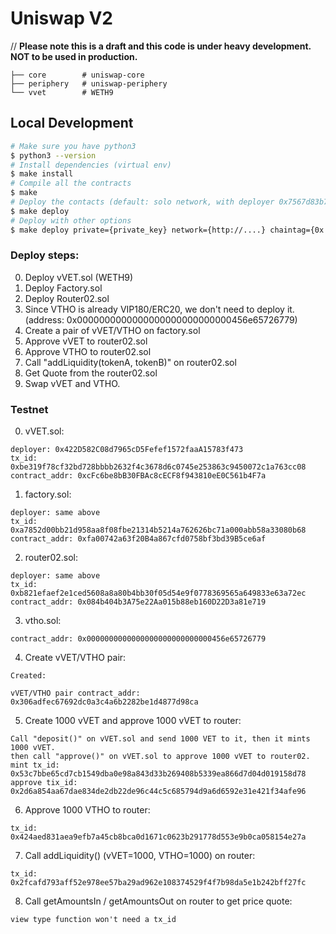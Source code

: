 # Uniswap V2

// **Please note this is a draft and this code is under heavy development. NOT to be used in production.**


```
├── core        # uniswap-core
├── periphery   # uniswap-periphery
└── vvet        # WETH9
```

## Local Development
```bash
# Make sure you have python3
$ python3 --version
# Install dependencies (virtual env)
$ make install
# Compile all the contracts
$ make
# Deploy the contacts (default: solo network, with deployer 0x7567d83b7b8d80addcb281a71d54fc7b3364ffed)
$ make deploy
# Deploy with other options
$ make deploy private={private_key} network={http://....} chaintag={0x..}
```

### Deploy steps:

0. Deploy vVET.sol (WETH9)
1. Deploy Factory.sol
2. Deploy Router02.sol
3. Since VTHO is already VIP180/ERC20, we don't need to deploy it. (address: 0x0000000000000000000000000000456e65726779)
4. Create a pair of vVET/VTHO on factory.sol
5. Approve vVET to router02.sol
6. Approve VTHO to router02.sol
7. Call "addLiquidity(tokenA, tokenB)" on router02.sol
8. Get Quote from the router02.sol
9. Swap vVET and VTHO.

### Testnet

0. vVET.sol:
```
deployer: 0x422D582C08d7965cD5Fefef1572faaA15783f473
tx_id: 0xbe319f78cf32bd728bbbb2632f4c3678d6c0745e253863c9450072c1a763cc08
contract_addr: 0xcFc6be8bB30FBAc8cECF8f943810eE0C561b4F7a
```

1. factory.sol:
```
deployer: same above
tx_id: 0xa7852d00bb21d958aa8f08fbe21314b5214a762626bc71a000abb58a33080b68
contract_addr: 0xfa00742a63f20B4a867cfd0758bf3bd39B5ce6af
```

2. router02.sol:
```
deployer: same above
tx_id: 0xb821efaef2e1ced5608a8a80b4bb30f05d54e9f0778369565a649833e63a72ec
contract_addr: 0x084b404b3A75e22Aa015b88eb160D22D3a81e719
```

3. vtho.sol:
```
contract_addr: 0x0000000000000000000000000000456e65726779
```

4. Create vVET/VTHO pair:
```
Created:

vVET/VTHO pair contract_addr: 0x306adfec67692dc0a3c4a6b2282be1d4877d98ca
```

5. Create 1000 vVET and approve 1000 vVET to router:
```
Call "deposit()" on vVET.sol and send 1000 VET to it, then it mints 1000 vVET.
then call "approve()" on vVET.sol to approve 1000 vVET to router02.
mint tx_id: 0x53c7bbe65cd7cb1549dba0e98a843d33b269408b5339ea866d7d04d019158d78
approve tix_id: 0x2d6a854aa67dae834de2db22de96c44c5c685794d9a6d6592e31e421f34afe96
```

6. Approve 1000 VTHO to router:
```
tx_id: 0x424aed831aea9efb7a45cb8bca0d1671c0623b291778d553e9b0ca058154e27a
```

7. Call addLiquidity() (vVET=1000, VTHO=1000) on router:
```
tx_id: 0x2fcafd793aff52e978ee57ba29ad962e108374529f4f7b98da5e1b242bff27fc
```

8. Call getAmountsIn / getAmountsOut on router to get price quote:
```
view type function won't need a tx_id
```
